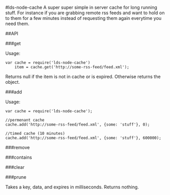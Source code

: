 #lds-node-cache
A super super simple in server cache for long running stuff. For instance if you are grabbing remote rss feeds and want to hold on to them for a few minutes instead of requesting them again everytime you need them.

##API

###get

Usage:
```
var cache = require('lds-node-cache')
    item = cache.get('http://some-rss-feed/feed.xml');
```
Returns null if the item is not in cache or is expired. Otherwise returns the object.

###add

Usage:
```
var cache = require('lds-node-cache');

//permenant cache
cache.add('http://some-rss-feed/feed.xml', {some: 'stuff'}, 0);

//timed cache (10 minutes)
cache.add('http://some-rss-feed/feed.xml', {some: 'stuff'}, 600000);

```

###remove

###contains

###clear

###prune

Takes a key, data, and expires in milliseconds. Returns nothing.